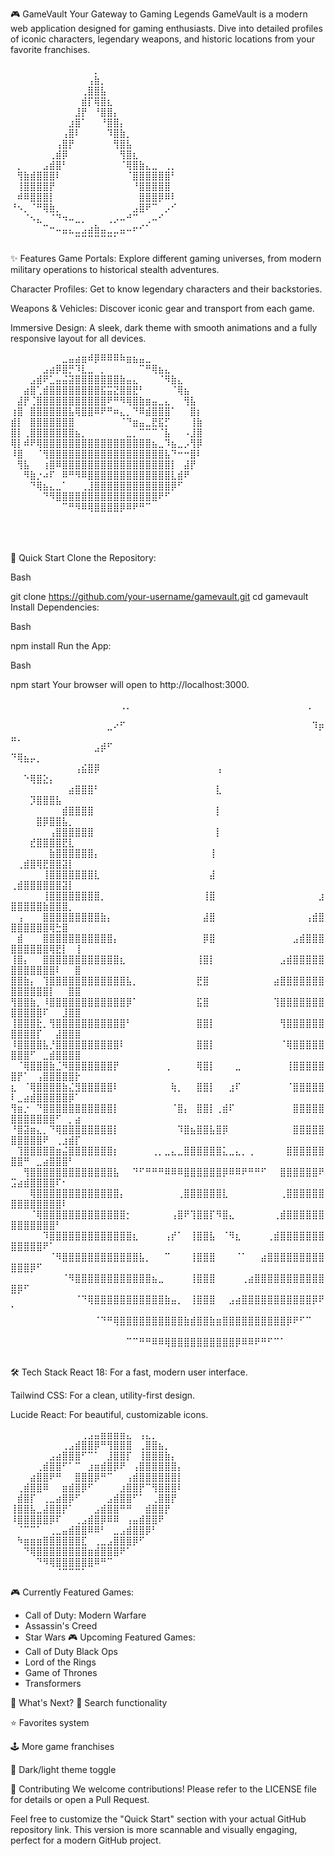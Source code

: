 🎮 GameVault
Your Gateway to Gaming Legends
GameVault is a modern web application designed for gaming enthusiasts. Dive into detailed profiles of iconic characters, legendary weapons, and historic locations from your favorite franchises.

⠀⠀⠀⠀⠀⠀⠀⠀⠀⠀⠀⠀⠀⡀⠀⠀⠀⠀⠀⠀⠀⠀⠀⠀⠀⠀
⠀⠀⠀⠀⠀⠀⠀⠀⠀⠀⠀⠀⢠⣷⡀⠀⠀⠀⠀⠀⠀⠀⠀⠀⠀⠀
⠀⠀⠀⠀⠀⠀⠀⠀⠀⠀⠀⢀⣿⣿⣧⠀⠀⠀⠀⠀⠀⠀⠀⠀⠀⠀
⠀⠀⠀⠀⠀⠀⠀⠀⠀⠀⠀⣾⡏⢿⣿⣆⠀⠀⠀⠀⠀⠀⠀⠀⠀⠀
⠀⠀⠀⠀⠀⠀⠀⠀⠀⠀⣸⡟⠀⠘⣿⣿⡄⠀⠀⠀⠀⠀⠀⠀⠀⠀
⠀⠀⠀⠀⠀⠀⠀⠀⠀⣰⣿⠁⠀⠀⠘⣿⣿⡄⠀⠀⠀⠀⠀⠀⠀⠀
⠀⠀⠀⠀⠀⠀⠀⠀⢠⣿⠇⠀⠀⠀⠀⠹⣿⣷⡀⠀⠀⠀⠀⠀⠀⠀
⠀⠀⠀⠀⠀⠀⠀⢠⣿⡟⠀⠀⠀⠀⠀⠀⢻⣿⣧⠀⠀⠀⠀⠀⠀⠀
⠀⠀⠀⠀⠀⠀⢀⣾⡿⠀⠀⠀⠀⠀⠀⠀⠀⢻⣿⣆⠀⠀⠀⠀⠀⠀
⠀⡀⠀⠀⠀⣠⣾⣿⠃⠀⠀⠀⠀⠀⠀⠀⠀⠈⢿⣿⣷⣄⣀⠀⢀⡀
⠀⢻⣷⣾⣿⣿⣿⠇⠀⠀⠀⠀⠀⠀⠀⠀⠀⠀⠈⣿⣿⣿⣿⣿⣿⠃
⠀⢸⣿⣿⣿⣿⡟⠀⠀⠀⠀⠀⠀⠀⠀⠀⠀⠀⠀⠘⣿⣿⣿⣿⣿⠀
⠀⠾⠿⣿⣿⣿⡇⠀⠀⠀⠀⠀⠀⠀⠀⠀⠀⠀⠀⠀⣿⣿⣿⡿⠿⠇
⠘⠢⡀⠈⠛⢿⣷⡀⠀⠀⠀⠀⠀⠀⠀⠀⠀⠀⠀⣠⣿⠟⠉⠀⡠⠊
⠀⠀⠈⠢⣄⠀⠈⠙⠲⠤⣀⡀⠀⠀⠀⢀⡠⠤⠚⠉⠀⢀⠤⠊⠀⠀
⠀⠀⠀⠀⠀⠉⠒⠤⣤⣄⣀⣠⣴⣷⣤⣀⣀⣤⠤⠖⠊⠁⠀⠀⠀⠀
⠀⠀⠀⠀⠀⠀⠀⠀⠀⠀⠉⠉⠉⠉⠉⠉⠁⠀⠀⠀⠀⠀⠀⠀⠀⠀

✨ Features
Game Portals: Explore different gaming universes, from modern military operations to historical stealth adventures.

Character Profiles: Get to know legendary characters and their backstories.

Weapons & Vehicles: Discover iconic gear and transport from each game.

Immersive Design: A sleek, dark theme with smooth animations and a fully responsive layout for all devices.

⠀⠀⠀⠀⠀⠀⠀⠀⣀⣤⣴⣶⠾⡿⠿⠿⠿⠷⣶⣦⣤⣀⠀⠀⠀⠀⠀⠀⠀⠀
⠀⠀⠀⠀⠀⣠⣴⡿⣿⡛⠹⣇⣀⠀⡀⠀⠀⠀⠀⠀⠉⠛⢿⣦⣄⠀⠀⠀⠀⠀
⠀⠀⠀⣠⣾⠟⣁⣤⣬⣽⣿⣿⣿⣿⣿⣿⣿⣷⣤⣄⠀⠀⠀⠈⠻⣷⣄⠀⠀⠀
⠀⠀⣴⣿⢁⣾⣿⣿⣿⣿⣿⣿⣿⣿⣯⣭⣝⣿⣿⣟⠃⠀⠀⠀⠀⠈⢿⣦⠀⠀
⠀⣼⡟⢈⣿⣿⣿⣿⣿⣿⣿⣿⣿⣿⣿⠟⠛⠻⢿⣿⣷⣶⣤⣀⣄⠀⠀⢻⣧⠀
⢰⣿⠀⣿⣿⣿⣿⣿⣿⣧⢿⣿⣿⠿⠟⠛⠶⣄⡀⠙⠿⣾⣿⣿⣿⠁⠀⠀⣿⡆
⣾⡇⠀⣿⣿⣿⣿⣿⣿⣿⠀⠀⠀⠀⠀⠀⠀⠈⠙⣶⣤⣀⣟⣯⡋⠀⠀⠀⢸⣷
⣿⡇⢀⣿⣿⣿⣿⣿⣿⣿⣦⡀⠀⠀⠀⠀⠀⠀⣀⡀⠉⠉⠉⠈⣧⠀⠀⠠⣸⣿
⢿⡇⠾⠟⢿⣿⣿⣿⣿⣿⣿⣿⣿⣿⣿⣿⣿⣿⣿⣿⣿⣿⣦⣀⠹⣦⣀⡠⢻⡿
⠸⣿⠀⠀⠈⢻⣿⣿⣿⣿⣿⣿⣿⣿⣿⣿⣿⣿⣿⣿⣿⣿⣿⣿⣧⠙⠒⠒⣿⠇
⠀⢻⣧⠀⠀⢰⣿⠿⣿⣿⣿⣿⣿⣿⣿⣿⣿⣿⣿⣿⣿⣿⣿⣿⣿⡇⠀⣼⡟⠀
⠀⠀⠻⣷⡐⠴⠏⠀⠿⠛⠻⠿⣿⣿⣿⣿⣿⣿⣿⣿⣿⣿⣿⣿⣿⣇⣾⠟⠀⠀
⠀⠀⠀⠙⢿⣦⣄⣀⠁⠀⠀⢀⣸⣿⣿⣿⣿⣿⣿⣿⣿⣿⣿⣿⣿⡿⠋⠀⠀⠀
⠀⠀⠀⠀⠀⠙⠻⣿⣿⣿⣿⣿⣿⣿⣿⣿⣿⣿⣿⣿⣿⣿⣿⠟⠋⠀⠀⠀⠀⠀
⠀⠀⠀⠀⠀⠀⠀⠀⠉⠛⠻⠿⢿⣿⣿⣿⣿⡿⠿⠟⠛⠉⠀⠀⠀⠀⠀⠀⠀⠀⠀⠀⠀⠀⠀⠀⠀⠀⠀⠀⠀⠀⠀⠀⠀⠀⠀⠀⠀⠀⠀⠀⠀⠀⠀⠀⠀⠀⠀⠀⠀⠀⠀⠀⠀⠀⠀⠀⠀⠀⠀⠀⠀⠀⠀⠀⠀⠀
⠀⠀⠀⠀⠀⠀⠀⠀⠀⠀⠀⠀⠀⠀⠀⠀⠀⠀⠀⠀⠀⠀⠀⠀⠀⠀⠀⠀⠀⠀⠀⠀⠀⠀⠀⠀⠀⠀⠀⠀⠀⠀⠀⠀⠀⠀⠀⠀⠀⠀⠀⠀⠀⠀⠀⠀⠀⠀⠀⠀

🚀 Quick Start
Clone the Repository:

Bash

git clone https://github.com/your-username/gamevault.git
cd gamevault
Install Dependencies:

Bash

npm install
Run the App:

Bash

npm start
Your browser will open to http://localhost:3000.


⠀⠀⠀⠀⠀⠀⠀⠀⠀⠀⠀⠀⠀⠀⠀⠀⠀⢀⡀⠀⠀⠀⠀⠀⠀⠀⠀⠀⠀⠀⠀⠀⠀⠀⠀⠀⠀⠀⠀⠀⠀⠀⠀⠀⠀⠀⢀⠀⠀⠀⠀⠀⠀⠀⠀⠀⠀⠀⠀⠀
⠀⠀⠀⠀⠀⠀⠀⠀⠀⠀⠀⠀⠀⠀⠀⣀⠔⠋⠀⠀⠀⠀⠀⠀⠀⠀⠀⠀⠀⠀⠀⠀⠀⠀⠀⠀⠀⠀⠀⠀⠀⠀⠀⠀⠀⠀⠀⠹⡶⣤⡀⠀⠀⠀⠀⠀⠀⠀⠀⠀
⠀⠀⠀⠀⠀⠀⠀⠀⠀⠀⠀⠀⠀⣠⡾⠋⠀⠀⠀⠀⠀⠀⠀⠀⠀⠀⠀⠀⠀⠀⠀⠀⠀⠀⠀⠀⠀⠀⠀⠀⠀⠀⠀⠀⠀⠀⠀⠀⠀⠙⢿⣦⡤⡀⠀⠀⠀⠀⠀⠀
⠀⠀⠀⠀⠀⠀⠀⠀⠀⠀⢠⣮⣿⡿⠀⠀⠀⠀⠀⠀⠀⠀⠀⠀⠀⠀⠀⠀⠀⠀⠀⠀⢠⠀⠀⠀⠀⠀⠀⠀⠀⠀⠀⠀⠀⠀⠀⠀⠀⠀⠀⠑⢿⣿⣕⡄⠀⠀⠀⠀
⠀⠀⠀⠀⠀⠀⠀⠀⠀⣴⣿⣿⣿⠃⠀⠀⠀⠀⠀⠀⠀⠀⠀⠀⠀⠀⠀⠀⠀⠀⠀⠀⣇⠀⠀⠀⠀⠀⠀⠀⠀⠀⠀⠀⠀⠀⠀⠀⠀⠀⠀⠀⡹⣿⣿⣿⣧⠀⠀⠀
⠀⠀⠀⠀⠀⠀⠀⠀⣾⣿⣿⣿⣿⠀⠀⠀⠀⠀⠀⠀⠀⠀⠀⠀⠀⠀⠀⠀⠀⠀⠀⠀⡇⠀⠀⠀⠀⠀⠀⠀⠀⠀⠀⠀⠀⠀⠀⠀⠀⠀⠀⠀⠀⣿⡿⣿⣿⣧⡀⠀
⠀⠀⠀⠀⠀⠀⢠⣿⣿⣿⣿⣿⣿⠀⠀⠀⠀⠀⠀⠀⠀⠀⠀⠀⠀⠀⠀⠀⠀⠀⠀⠀⡇⠀⠀⠀⠀⠀⠀⠀⠀⠀⠀⠀⠀⠀⠀⠀⠀⠀⠀⠀⣞⣿⣿⣿⣿⣟⣇⠀
⠀⠀⠀⠀⠀⠀⣷⣿⣿⣿⣿⣿⣿⡄⠀⠀⠀⠀⠀⠀⠀⠀⠀⠀⠀⠀⠀⠀⠀⠀⠀⢸⠀⠀⠀⠀⠀⠀⠀⠀⠀⠀⠀⠀⠀⠀⠀⠀⠀⠀⢀⣾⣿⢿⣟⣿⣿⣽⡇⠀
⠀⠀⠀⠀⠀⢸⣿⣿⣿⣿⣿⣿⣿⣇⠀⠀⠀⠀⠀⠀⠀⠀⠀⠀⠀⠀⠀⠀⠀⠀⠀⣼⠀⠀⠀⠀⠀⠀⠀⠀⠀⠀⠀⠀⠀⠀⠀⠀⠀⢀⣾⣿⣿⣿⣿⣿⣿⣽⡇⠀
⠀⠀⠀⠀⠀⢸⣿⣿⣿⣿⣿⣿⣿⣿⡀⠀⠀⠀⠀⠀⠀⠀⠀⠀⠀⠀⠀⠀⠀⠀⢸⣿⠀⠀⠀⠀⠀⠀⠀⠀⠀⠀⠀⠀⠀⠀⠀⠀⣰⣿⣿⣿⣿⣿⣷⣿⣿⣿⡀⠀
⠀⢠⠀⠀⠀⣿⣿⣿⣿⣿⣿⣿⣿⣿⣷⡄⠀⠀⠀⠀⠀⠀⠀⠀⠀⠀⠀⠀⠀⠀⣼⣿⠀⠀⠀⠀⠀⠀⠀⠀⠀⠀⠀⠀⠀⠀⢠⣾⣿⣿⣿⣿⣿⣿⣿⢿⣓⣿⠀⠀
⠀⣾⠀⠀⠀⣿⣿⣿⣿⣿⣿⣿⣿⣿⣿⣿⡄⠀⠀⠀⠀⠀⠀⠀⠀⠀⠀⠀⠀⠀⡿⣿⠀⠀⠀⠀⠀⠀⠀⠀⠀⠀⠀⠀⣠⣾⣿⣿⣿⣿⣿⣿⣿⣿⣿⢿⣟⡇⠀⢸
⢸⣿⡄⠀⠀⣿⣿⣿⣿⣿⣿⣿⣿⣿⣿⣿⣿⣆⠀⠀⠀⠀⠀⠀⠀⠀⠀⠀⠀⢸⣿⡇⠀⠀⠀⠀⠀⠀⠀⠀⠀⠀⣠⣾⣿⣿⣿⣿⣿⣿⣿⣿⣿⣿⣿⣿⠇⠀⠀⣿
⣿⣿⣷⡄⠀⢹⣿⣿⣿⣿⣿⣿⣿⣿⣿⣿⣿⣿⣧⡀⠀⠀⠀⠀⠀⠀⠀⠀⠀⣟⣿⠀⠀⠀⠀⠀⠀⠀⠀⠀⠀⣴⣿⣿⣿⣿⣿⣿⣿⣿⣿⣿⣿⣿⣿⡇⠀⠀⣿⣿
⢻⣿⣿⣷⡀⠸⣿⣿⣿⣿⣿⣿⣿⣿⣿⣿⣿⣿⡿⠁⠀⠀⠀⠀⠀⠀⠀⠀⠀⣯⣿⠀⠀⠀⠀⠀⠀⠀⠀⠀⠀⢹⣿⣿⣿⣿⣿⣿⣿⣿⣿⣿⣿⣿⠏⠀⠀⣸⣿⣿
⢸⣿⣿⣿⣗⡀⢻⣿⣿⣿⣿⣿⣿⣿⣿⣿⣿⣿⠃⠀⠀⠀⠀⠀⠀⠀⠀⠀⠀⣿⣿⡇⠀⠀⠀⠀⠀⠀⠀⠀⠀⠀⢻⣿⣿⣿⣿⣿⣿⣿⣿⣿⣿⡏⠀⠀⣼⣿⣿⣿
⠸⣿⣿⣿⣿⣧⡘⣿⣿⣿⣿⣿⣿⣿⣿⣿⣿⠇⠀⠀⠀⠀⠀⠀⠀⠀⠀⠀⠀⣿⣿⡇⠀⠀⠀⠀⠀⠀⠀⠀⠀⠀⠈⢿⣿⣿⣿⣿⣿⣿⣿⣿⠋⠀⣀⣾⣿⣿⣿⣿
⠀⠈⢿⣿⣿⣿⣷⣈⠻⣿⣿⣿⣿⣿⣿⣿⡟⠀⠀⠀⠀⠀⠀⠀⢀⠀⠀⠀⠀⢿⣿⡇⠀⠀⠀⣀⠀⠀⠀⠀⠀⠀⠀⢸⣿⣿⣿⣿⣿⣿⡟⠁⠀⢠⣿⣿⣿⣿⣿⡗
⣆⠀⠈⢿⣿⣿⣿⣿⣷⣌⣻⣿⣿⣿⣿⣿⠇⠀⠀⠀⠀⠀⠀⠀⠀⢷⡀⠀⠀⣿⣿⡇⠀⠀⣰⠏⠀⠀⠀⠀⠀⠀⠀⠈⣿⣿⣿⣿⣿⠇⣀⣴⣾⣿⣿⣿⣿⣿⡿⠁
⢻⣶⡐⠀⠙⣿⣿⣿⣿⣿⣿⣿⣿⣿⣿⣿⡇⠀⠀⠀⠀⠀⠀⠀⠀⠈⣿⡄⠀⣿⣿⡇⢀⣾⠏⠀⠀⠀⠀⠀⠀⠀⠀⠀⣿⣿⣿⣿⣿⣿⣿⣿⣿⣿⣿⣿⠋⠀⡀⣴
⠘⣿⣽⣶⣄⡀⠙⢿⣿⣿⣿⣿⣿⣿⣿⣿⡇⠀⠀⠀⠀⠀⠀⠀⠀⠀⠹⣿⣦⣿⣿⣧⣿⡿⠀⠀⠀⠀⠀⠀⠀⠀⠀⠀⣿⣿⣿⣿⣿⣿⣿⣿⣿⣿⠟⠀⢀⣰⣾⡏
⠀⢹⣿⣿⣿⣿⣿⣶⣬⣿⣿⣿⣿⣿⣿⣿⡆⠀⠀⠀⠀⠀⢀⡀⣀⣄⣀⣿⣿⣿⣿⣿⣿⣅⣀⣄⡀⢀⠀⠀⠀⠀⠀⣿⣿⣿⣿⣿⣿⣿⣿⠛⠀⣀⣴⣿⣿⣿⠃⠀
⠀⠀⢻⣿⣿⣿⣿⣿⣿⣿⣿⣿⣿⣿⣿⣿⣧⠀⠀⠙⠋⠛⠛⠛⠿⠿⠿⣿⣿⣿⣿⣿⣿⡿⠿⠿⠟⠛⠛⠋⠀⠀⣿⣿⣿⣿⣿⣿⠟⣩⣴⣾⣿⣿⣿⣿⠏⠂⠀⠀
⠀⠀⠀⢿⣿⣿⣿⣿⣿⣿⣿⣿⣿⣿⣿⣿⣿⡄⠀⠀⠀⠀⠀⠀⠀⠀⢀⣿⣿⣿⣿⣿⣿⣇⠀⠀⠀⠀⠀⠀⠀⠀⢀⣿⣿⣿⣿⣿⣿⣿⣿⣿⣿⣿⣿⣿⣿⠇⠀⠀
⠀⠀⠀⠈⢿⣿⣿⣿⣿⣿⣿⣿⣿⣿⣿⣿⣿⣿⡂⠀⠀⠀⠀⠀⠀⢠⣿⠟⢹⣿⣿⡏⠻⣿⣄⠀⠀⠀⠀⠀⠀⢀⣾⣿⣿⣿⣿⣿⣿⣿⣿⣿⣿⣿⣿⣿⠃⠀⠀⠀
⠀⠀⠀⠀⠀⠹⣿⣿⣿⣿⣿⣿⣿⣿⣿⣿⣿⣿⣿⣆⠀⠀⠀⠀⢠⡞⠁⠀⢸⣿⣿⣧⠀⠈⠻⣆⠀⠀⠀⠀⢀⣾⣿⣿⣿⣿⣿⣿⣿⣿⣿⣿⣿⣿⠟⠁⠀⠀⠀⠀
⠀⠀⠀⠀⠀⠀⠈⠻⣿⣿⣿⣿⣿⣿⣿⣿⣿⣿⣿⣿⣧⡀⠀⠀⠉⠀⠀⠀⢸⣿⣿⣿⠀⠀⠀⠈⠁⠀⠀⣴⣿⣿⣿⣿⣿⣿⣿⣿⣿⣿⣿⣿⡿⠋⠀⠀⠀⠀⠀⠀
⠀⠀⠀⠀⠀⠀⠀⠀⠈⠻⣿⣿⣿⣿⣿⣿⣿⣿⣿⣿⣿⣿⣦⣀⠀⠀⠀⠀⢸⣿⣿⣿⠀⠀⠀⠀⢀⣴⣿⣿⣿⣿⣿⣿⣿⣿⣿⣿⣿⣿⡿⠋⠀⠀⠀⠀⠀⠀⠀⠀
⠀⠀⠀⠀⠀⠀⠀⠀⠀⠀⠈⠙⢿⣿⣿⣿⣿⣿⣿⣿⣿⣿⣿⣿⣷⣤⡀⠀⢸⣿⣿⣿⠀⠀⣠⣴⣿⣿⣿⣿⣿⣿⣿⣿⣿⣿⣿⡿⠟⠁⠀⠀⠀⠀⠀⠀⠀⠀⠀⠀
⠀⠀⠀⠀⠀⠀⠀⠀⠀⠀⠀⠀⠀⠈⠙⠛⢿⣿⣿⣿⣿⣿⣿⣿⣿⣿⣿⣷⣾⣿⣿⣷⣶⣿⣿⣿⣿⣿⣿⣿⣿⣿⣿⡿⠟⠋⠉⠀⠀⠀⠀⠀⠀⠀⠀⠀⠀⠀⠀⠀
⠀⠀⠀⠀⠀⠀⠀⠀⠀⠀⠀⠀⠀⠀⠀⠀⠀⠀⠉⠉⠛⠛⠿⠿⢿⣿⣿⣿⣿⣿⣿⣿⣿⣿⣿⡿⠿⠿⠟⠛⠋⠉⠁⠀⠀⠀⠀⠀⠀⠀⠀⠀⠀⠀⠀⠀⠀⠀⠀⠀

🛠️ Tech Stack
React 18: For a fast, modern user interface.

Tailwind CSS: For a clean, utility-first design.

Lucide React: For beautiful, customizable icons.

⠀⠀⠀⠀⠀⠀⠀⠀⠀⠀⠀⢀⣠⣤⣶⣶⣶⣶⣄⠀⢠⣄⡀⠀⠀⠀⠀
⠀⠀⠀⠀⠀⠀⠀⠀⢀⣠⣾⣿⣿⡿⠛⢻⣿⣿⣿⠀⢀⣿⣿⣦⡀⠀⠀
⠀⠀⠀⠀⠀⠀⣠⣴⣿⣿⣿⠋⠉⠁⠀⣸⣿⣿⡏⠀⢸⣿⣿⣿⣷⡄⠀
⠀⠀⠀⠀⢀⣾⣿⣿⠋⠁⠉⠀⣰⣶⣾⣿⡿⠟⠀⢠⣿⣿⣿⣿⣿⣿⡄
⠀⠀⠀⣴⣿⣿⠟⠛⠀⠀⣿⣿⣿⡿⠛⠉⠀⠀⢠⣾⣿⣿⣿⣿⣿⣿⡇
⠀⢀⣾⣿⣿⠿⠀⠀⣶⣾⣿⡿⠋⠀⠀⠀⠀⣰⣿⣿⡟⠉⢻⣿⣿⣿⠇
⠀⣾⣿⡏⠀⢀⣀⣴⣿⡿⠋⠀⠀⠀⠀⣠⣾⣿⣿⠋⠁⠀⢀⣿⣿⡟⠀
⢸⣿⣿⣧⣀⣼⣿⣿⡟⠁⠀⠀⠀⣠⣾⣿⣿⠛⠛⠀⠀⣾⣿⣿⡟⠀⠀
⠸⣿⣿⣿⣿⣿⡿⠏⠀⠀⢀⣠⣾⣿⡿⠿⠿⠀⢠⣤⣾⣿⣿⠟⠀⠀⠀
⠀⠈⠉⠉⠁⠀⢀⣀⣤⣾⣿⣿⠿⠿⠃⠀⣀⣠⣾⣿⣿⡿⠃⠀⠀⠀⠀
⠀⠳⣶⣶⣶⣿⣿⣿⣿⣿⣿⣏⠀⢀⣀⣠⣿⣿⣿⡿⠋⠀⠀⠀⠀⠀⠀
⠀⠀⠙⢿⣿⣿⣿⣿⣿⣿⣿⣿⣶⣾⣿⣿⣿⠟⠁⠀⠀⠀⠀⠀⠀⠀⠀
⠀⠀⠀⠀⠙⠻⢿⣿⣿⣿⣿⣿⣿⠿⠛⠉⠀⠀⠀⠀⠀⠀⠀⠀⠀⠀⠀
⠀⠀⠀⠀⠀⠀⠀⠈⠉⠉⠉⠁⠀⠀⠀⠀⠀⠀⠀⠀⠀⠀⠀⠀⠀⠀⠀

🎮 Currently Featured Games:
- Call of Duty: Modern Warfare
- Assassin's Creed
- Star Wars 
🎮 Upcoming Featured Games:
- Call of Duty Black Ops
- Lord of the Rings
- Game of Thrones
- Transformers

🎯 What's Next?
🔎 Search functionality

⭐ Favorites system

🕹️ More game franchises

🌙 Dark/light theme toggle

🤝 Contributing
We welcome contributions! Please refer to the LICENSE file for details or open a Pull Request.

Feel free to customize the "Quick Start" section with your actual GitHub repository link. This version is more scannable and visually engaging, perfect for a modern GitHub project.